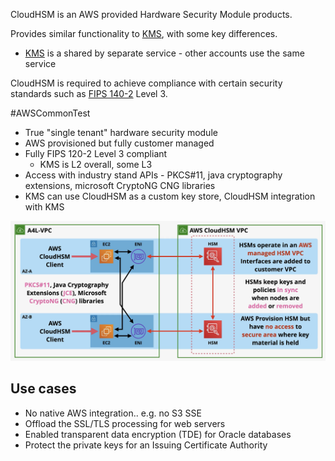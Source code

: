 CloudHSM is an AWS provided Hardware Security Module products.

Provides similar functionality to [KMS](KMS/KMS.md), with some key differences.
- [KMS](KMS/KMS.md) is a shared by separate service - other accounts use the same service

CloudHSM is required to achieve compliance with certain security standards such as [FIPS 140-2]([https://en.wikipedia.org/wiki/FIPS_140-2](https://en.wikipedia.org/wiki/FIPS_140-2)) Level 3.

#AWSCommonTest
- True "single tenant" hardware security module
- AWS provisioned but fully customer managed
- Fully FIPS 120-2 Level 3 compliant
	- KMS is L2 overall, some L3
- Access with industry stand APIs - PKCS#11, java cryptography extensions, microsoft CryptoNG CNG libraries
- KMS can use CloudHSM as a custom key store, CloudHSM integration with KMS

![Pasted image 20250625214208.png](_atts/Pasted%20image%2020250625214208.png)

## Use cases
- No native AWS integration.. e.g. no S3 SSE
- Offload the SSL/TLS processing for web servers
- Enabled transparent data encryption (TDE) for Oracle databases
- Protect the private keys for an Issuing Certificate Authority